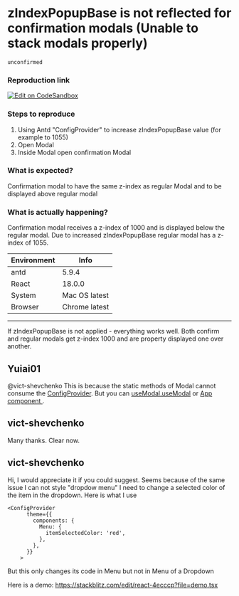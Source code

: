 # zIndexPopupBase is not reflected for confirmation modals (Unable to stack modals properly)

`unconfirmed`

### Reproduction link

[![Edit on CodeSandbox](https://codesandbox.io/static/img/play-codesandbox.svg)](https://codesandbox.io/s/basic-antd-5-9-4-forked-gg538x)

### Steps to reproduce

1. Using Antd "ConfigProvider" to increase zIndexPopupBase value (for example to 1055)
2. Open Modal
3. Inside Modal open confirmation Modal

### What is expected?

Confirmation modal to have the same z-index as regular Modal and to be displayed above regular modal

### What is actually happening?

Confirmation modal receives a z-index of 1000 and is displayed below the regular modal. Due to increased zIndexPopupBase regular modal has a z-index of 1055.

| Environment | Info          |
| ----------- | ------------- |
| antd        | 5.9.4         |
| React       | 18.0.0        |
| System      | Mac OS latest |
| Browser     | Chrome latest |

---

If zIndexPopupBase is not applied - everything works well. Both confirm and regular modals get z-index 1000 and are property displayed one over another.

<!-- generated by ant-design-issue-helper. DO NOT REMOVE -->

## Yuiai01

@vict-shevchenko This is because the static methods of Modal cannot consume the [ConfigProvider](https://ant.design/components/modal#why-i-can-not-access-context-redux-configprovider-localeprefixcls-in-modalxxx). But you can [useModal.useModal](https://ant.design/components/modal#modalusemodal) or [App component ](https://ant.design/components/app).

## vict-shevchenko

Many thanks. Clear now.

## vict-shevchenko

Hi, I would appreciate it if you could suggest. Seems because of the same issue I can not style "dropdow menu" I need to change a selected color of the item in the dropdown. Here is what I use

```
<ConfigProvider
      theme={{
        components: {
          Menu: {
            itemSelectedColor: 'red',
          },
        },
      }}
    >
```

But this only changes its code in Menu but not in Menu of a Dropdown

Here is a demo: https://stackblitz.com/edit/react-4ecccp?file=demo.tsx
